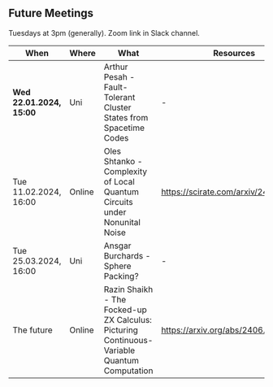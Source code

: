 ## Future Meetings

Tuesdays at 3pm (generally). Zoom link in Slack channel.

| When                      | Where  | What                                                                                        | Resources                            |
|---------------------------|--------|---------------------------------------------------------------------------------------------|--------------------------------------|
| **Wed 22.01.2024, 15:00** | Uni    | Arthur Pesah - Fault-Tolerant Cluster States from Spacetime Codes                           | -                                    |
| Tue 11.02.2024, 16:00     | Online | Oles Shtanko - Complexity of Local Quantum Circuits under Nonunital Noise                   | https://scirate.com/arxiv/2411.04819 |
| Tue 25.03.2024, 16:00     | Uni    | Ansgar Burchards - Sphere Packing?                                                          | -                                    |
| The future                | Online | Razin Shaikh - The Focked-up ZX Calculus: Picturing Continuous-Variable Quantum Computation | https://arxiv.org/abs/2406.02905     |
